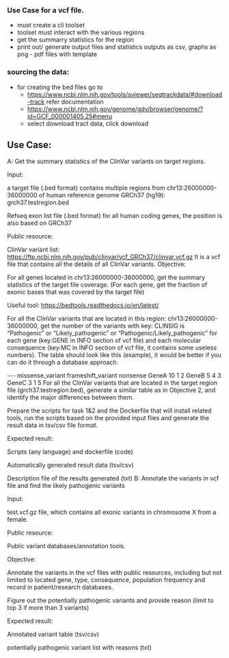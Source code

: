 ### Use Case for a vcf file.

- must create a cli toolset
- toolset must interact with the various regions
- get the summarry statistics for the region
- print out/ generate output files and statistics outputs as csv, graphs as png - pdf files with template

### sourcing the data:

- for creating the bed files go to
  - https://www.ncbi.nlm.nih.gov/tools/sviewer/seqtrackdata/#download-track refer documentation
  - https://www.ncbi.nlm.nih.gov/genome/gdv/browser/genome/?id=GCF_000001405.25#menu
  - select download tract data, click download

## Use Case:

A: Get the summary statistics of the ClinVar variants on target regions.

Input:

a target file (.bed format) contains multiple regions from chr13:26000000-36000000 of human reference genome GRCh37 (hg19): grch37.testregion.bed

Refseq exon list file (.bed format) for all human coding genes, the position is also based on GRCh37

Public resource:

ClinVar variant list: https://ftp.ncbi.nlm.nih.gov/pub/clinvar/vcf_GRCh37/clinvar.vcf.gz It is a vcf file that contains all the details of all ClinVar variants.
Objective:

For all genes located in chr13:26000000-36000000, get the summary statistics of the target file coverage. (For each gene, get the fraction of exonic bases that was covered by the target file)

Useful tool: https://bedtools.readthedocs.io/en/latest/

For all the ClinVar variants that are located in this region: chr13:26000000-36000000, get the number of the variants with key: CLINSIG is “Pathogenic” or “Likely_pathogenic” or “Pathogenic/Likely_pathogenic” for each gene (key:GENE in INFO section of vcf file) and each molecular consequence (key:MC in INFO section of vcf file, it contains some useless numbers). The table should look like this (example), it would be better if you can do it through a database approach.

--- missense_variant frameshift_variant nonsense
GeneA 10 1 2
GeneB 5 4 3
GeneC 3 1 5
For all the ClinVar variants that are located in the target region file (grch37.testregion.bed), generate a similar table as in Objective 2, and identify the major differences between them.

Prepare the scripts for task 1&2 and the Dockerfile that will install related tools, run the scripts based on the provided input files and generate the result data in tsv/csv file format.

Expected result:

Scripts (any language) and dockerfile (code)

Automatically generated result data (tsv/csv)

Description file of the results generated (txt)
B: Annotate the variants in vcf file and find the likely pathogenic variants

Input:

test.vcf.gz file, which contains all exonic variants in chromosome X from a female.

Public resource:

Public variant databases/annotation tools.

Objective:

Annotate the variants in the vcf files with public resources, including but not limited to located gene, type, consequence, population frequency and record in patient/research databases.

Figure out the potentially pathogenic variants and provide reason (limit to top 3 if more than 3 variants)

Expected result:

Annotated variant table (tsv/csv)

potentially pathogenic variant list with reasons (txt)

